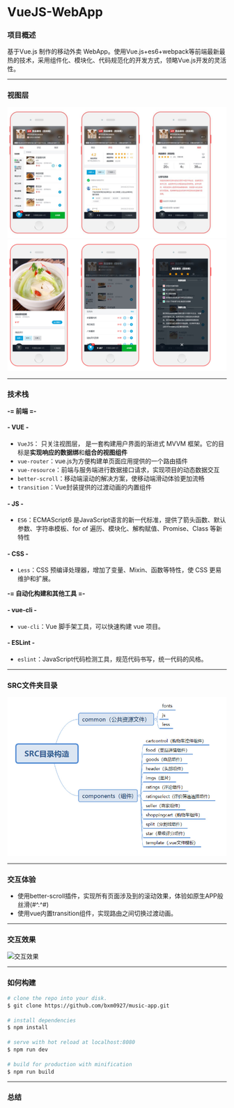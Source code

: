 # VueJS-WebApp

### 项目概述 
基于Vue.js 制作的移动外卖 WebApp。使用Vue.js+es6+webpack等前端最新最热的技术，采用组件化、模块化、代码规范化的开发方式，领略Vue.js开发的灵活性。
  
---
### 视图层 
![视图层预览](https://raw.githubusercontent.com/EricWeii/IMG/master/preview/%E6%89%8B%E6%9C%BA%E6%95%88%E6%9E%9C%E5%9B%BE2-T2.jpg)
![视图层预览](https://raw.githubusercontent.com/EricWeii/IMG/master/preview/%E6%89%8B%E6%9C%BA%E6%95%88%E6%9E%9C%E5%9B%BE3.jpg)

---
### 技术栈 

**-= 前端 =-**
#### - VUE -

- `VueJS`： 只关注视图层， 是一套构建用户界面的渐进式 MVVM 框架。它的目标是**实现响应的数据绑**和**组合的视图组件**
- `vue-router`：vue.js为方便构建单页面应用提供的一个路由插件
- `vue-resource`：前端与服务端进行数据接口请求，实现项目的动态数据交互
- `better-scroll`：移动端滚动的解决方案，使移动端滑动体验更加流畅
- `transition`：Vue封装提供的过渡动画的内置组件

#### - JS -
- `ES6`：ECMAScript6 是JavaScript语言的新一代标准，提供了箭头函数、默认参数、字符串模板、for of 遍历、模块化、解构赋值、Promise、Class 等新特性

#### - CSS -

- `Less`：CSS 预编译处理器，增加了变量、Mixin、函数等特性，使 CSS 更易维护和扩展。

**-= 自动化构建和其他工具 =-**
#### - vue-cli -
- `vue-cli`：Vue 脚手架工具，可以快速构建 vue 项目。

#### - ESLint -
- `eslint`：JavaScript代码检测工具，规范代码书写，统一代码的风格。
---
### SRC文件夹目录 

![SRC文件夹目录 ](https://raw.githubusercontent.com/EricWeii/IMG/d49d2a08f9c293d292a5b4b693c19e6beb670321/preview/SRC%E7%9B%AE%E5%BD%95%E7%BB%93%E6%9E%84.jpg)

---
### 交互体验 

- 使用better-scroll插件，实现所有页面涉及到的滚动效果，体验如原生APP般丝滑(#^.^#)
- 使用vue内置transition组件，实现路由之间切换过渡动画。

---
### 交互效果 

![交互效果](https://github.com/EricWeii/IMG/blob/d49d2a08f9c293d292a5b4b693c19e6beb670321/preview/webapp.gif)

---
### 如何构建 

``` bash
# clone the repo into your disk.
$ git clone https://github.com/bxm0927/music-app.git

# install dependencies
$ npm install

# serve with hot reload at localhost:8080
$ npm run dev

# build for production with minification
$ npm run build
```

---
### 总结 










